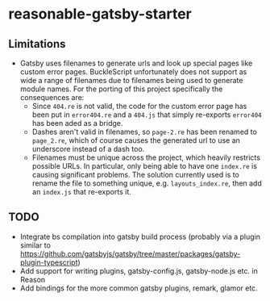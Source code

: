 # reasonable-gatsby-starter

## Limitations
- Gatsby uses filenames to generate urls and look up special pages like custom error pages. BuckleScript unfortunately does not support as wide a range of filenames due to filenames being used to generate module names. For the porting of this project specifically the consequences are:
  - Since `404.re` is not valid, the code for the custom error page has been put in `error404.re` and a `404.js` that simply re-exports `error404` has been aded as a bridge.
  - Dashes aren't valid in filenames, so `page-2.re` has been renamed to `page_2.re`, which of course causes the generated url to use an underscore instead of a dash too.
  - Filenames must be unique across the project, which heavily restricts possible URLs. In particular, only being able to have one `index.re` is causing significant problems. The solution currently used is to rename the file to something unique, e.g. `layouts_index.re`, then add an `index.js` that re-exports it.
  
## TODO
* Integrate bs compilation into gatsby build process (probably via a plugin similar to https://github.com/gatsbyjs/gatsby/tree/master/packages/gatsby-plugin-typescript)
* Add support for writing plugins, gatsby-config.js, gatsby-node.js etc. in Reason
* Add bindings for the more common gatsby plugins, remark, glamor etc.
